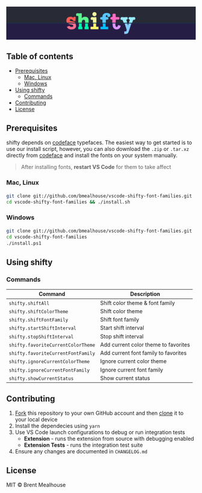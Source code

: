 ![shifty banner](/images/shifty-banner.png?raw=true 'shifty banner')

## Table of contents

- [Prerequisites](#prerequisites)
  - [Mac, Linux](#mac-linux)
  - [Windows](#windows)
- [Using shifty](#using-shifty)
  - [Commands](#commands)
- [Contributing](#contributing)
- [License](#license)

<!-- - [Features](#features) -->
  <!-- - [Settings](#settings) -->

## Prerequisites

shifty depends on [codeface](https://github.com/chrissimpkins/codeface) typefaces. The easiest way to get started is to use our install script, however, you can also download the `.zip` or `.tar.xz` directly from [codeface](https://github.com/chrissimpkins/codeface) and install the fonts on your system manually.

> After installing fonts, **restart VS Code** for them to take affect

### Mac, Linux

```sh
git clone git://github.com/bmealhouse/vscode-shifty-font-families.git
cd vscode-shifty-font-families && ./install.sh
```

### Windows

```sh
git clone git://github.com/bmealhouse/vscode-shifty-font-families.git
cd vscode-shifty-font-families
./install.ps1
```

<!-- ## Features

Describe specific features of your extension including screenshots of your extension in action. Image paths are relative to this README file.

For example if there is an image subfolder under your extension project workspace:

\!\[feature X\]\(images/feature-x.png\)

> Tip: Many popular extensions utilize animations. This is an excellent way to show off your extension! We recommend short, focused animations that are easy to follow. -->

## Using shifty

### Commands

| Command                            | Description                          |
| ---------------------------------- | ------------------------------------ |
| `shifty.shiftAll`                  | Shift color theme & font family      |
| `shifty.shiftColorTheme`           | Shift color theme                    |
| `shifty.shiftFontFamily`           | Shift font family                    |
| `shifty.startShiftInterval`        | Start shift interval                 |
| `shifty.stopShiftInterval`         | Stop shift interval                  |
| `shifty.favoriteCurrentColorTheme` | Add current color theme to favorites |
| `shifty.favoriteCurrentFontFamily` | Add current font family to favorites |
| `shifty.ignoreCurrentColorTheme`   | Ignore current color theme           |
| `shifty.ignoreCurrentFontFamily`   | Ignore current font family           |
| `shifty.showCurrentStatus`         | Show current status                  |

<!-- ### Settings

Include if your extension adds any VS Code settings through the `contributes.configuration` extension point.

For example:

This extension contributes the following settings:

- `myExtension.enable`: enable/disable this extension
- `myExtension.thing`: set to `blah` to do something -->

## Contributing

1. [Fork](https://help.github.com/en/articles/fork-a-repo) this repository to your own GitHub account and then [clone](https://help.github.com/en/articles/cloning-a-repository) it to your local device
1. Install the dependecies using `yarn`
1. Use VS Code launch configurations to debug or run integration tests
   - **Extension** - runs the extension from source with debugging enabled
   - **Extension Tests** - runs the integration test suite
1. Ensure any changes are documented in `CHANGELOG.md`

## License

MIT © Brent Mealhouse
